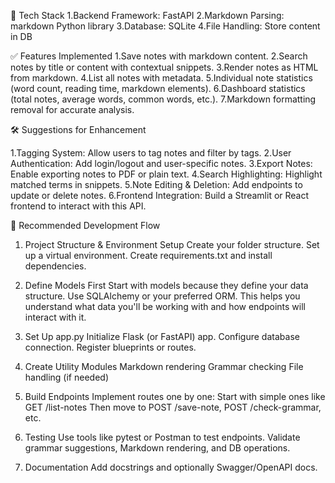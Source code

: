 
🧱 Tech Stack
1.Backend Framework: FastAPI
2.Markdown Parsing: markdown Python library
3.Database: SQLite
4.File Handling: Store content in DB 


✅ Features Implemented
1.Save notes with markdown content.
2.Search notes by title or content with contextual snippets.
3.Render notes as HTML from markdown.
4.List all notes with metadata.
5.Individual note statistics (word count, reading time, markdown elements).
6.Dashboard statistics (total notes, average words, common words, etc.).
7.Markdown formatting removal for accurate analysis.

🛠 Suggestions for Enhancement

1.Tagging System: Allow users to tag notes and filter by tags.
2.User Authentication: Add login/logout and user-specific notes.
3.Export Notes: Enable exporting notes to PDF or plain text.
4.Search Highlighting: Highlight matched terms in snippets.
5.Note Editing & Deletion: Add endpoints to update or delete notes.
6.Frontend Integration: Build a Streamlit or React frontend to interact with this API.

🧭 Recommended Development Flow
1. Project Structure & Environment Setup
Create your folder structure.
Set up a virtual environment.
Create requirements.txt and install dependencies.


2. Define Models First
Start with models because they define your data structure.
Use SQLAlchemy or your preferred ORM.
This helps you understand what data you'll be working with and how endpoints will interact with it.


3. Set Up app.py
Initialize Flask (or FastAPI) app.
Configure database connection.
Register blueprints or routes.


4. Create Utility Modules
Markdown rendering
Grammar checking
File handling (if needed)


5. Build Endpoints
Implement routes one by one:
Start with simple ones like GET /list-notes
Then move to POST /save-note, POST /check-grammar, etc.


6. Testing
Use tools like pytest or Postman to test endpoints.
Validate grammar suggestions, Markdown rendering, and DB operations.

7. Documentation
Add docstrings and optionally Swagger/OpenAPI docs.
